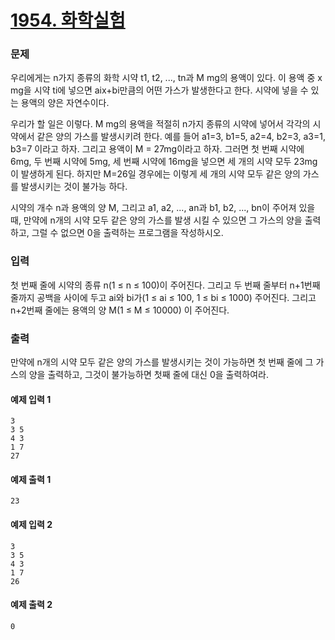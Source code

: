 # [1954. 화학실험](https://www.acmicpc.net/problem/1954)

### 문제

우리에게는 n가지 종류의 화학 시약 t1, t2, ..., tn과 M mg의 용액이 있다. 이 용액 중 x mg을 시약 ti에 넣으면 aix+bi만큼의 어떤 가스가 발생한다고 한다. 시약에 넣을 수 있는 용액의 양은 자연수이다.

우리가 할 일은 이렇다. M mg의 용액을 적절히 n가지 종류의 시약에 넣어서 각각의 시약에서 같은 양의 가스를 발생시키려 한다. 예를 들어 a1=3, b1=5, a2=4, b2=3, a3=1, b3=7 이라고 하자. 그리고 용액이 M = 27mg이라고 하자. 그러면 첫 번째 시약에 6mg, 두 번째 시약에 5mg, 세 번째 시약에 16mg을 넣으면 세 개의 시약 모두 23mg이 발생하게 된다. 하지만 M=26일 경우에는 이렇게 세 개의 시약 모두 같은 양의 가스를 발생시키는 것이 불가능 하다.

시약의 개수 n과 용액의 양 M, 그리고 a1, a2, ..., an과 b1, b2, ..., bn이 주어져 있을 때, 만약에 n개의 시약 모두 같은 양의 가스를 발생 시킬 수 있으면 그 가스의 양을 출력하고, 그럴 수 없으면 0을 출력하는 프로그램을 작성하시오.

### 입력
첫 번째 줄에 시약의 종류 n(1 ≤ n ≤ 100)이 주어진다. 그리고 두 번째 줄부터 n+1번째 줄까지 공백을 사이에 두고 ai와 bi가(1 ≤ ai ≤ 100, 1 ≤ bi ≤ 1000) 주어진다. 그리고 n+2번째 줄에는 용액의 양 M(1 ≤ M ≤ 10000) 이 주어진다.

### 출력
만약에 n개의 시약 모두 같은 양의 가스를 발생시키는 것이 가능하면 첫 번째 줄에 그 가스의 양을 출력하고, 그것이 불가능하면 첫째 줄에 대신 0을 출력하여라.

#### 예제 입력 1 
```
3
3 5
4 3
1 7
27
```

#### 예제 출력 1 
```
23
```

#### 예제 입력 2 
```
3
3 5
4 3
1 7
26
```

#### 예제 출력 2 
```
0
```